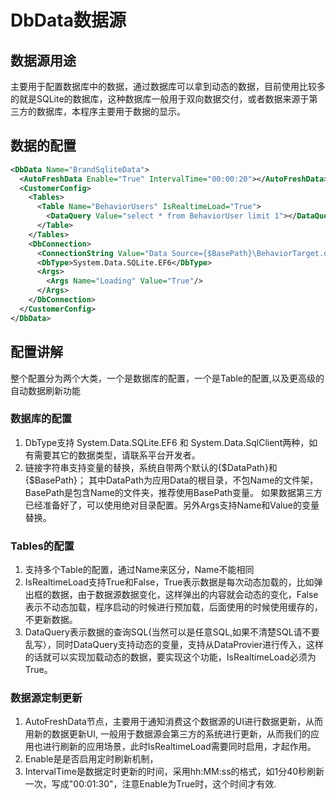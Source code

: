 # DbData数据源

## 数据源用途
主要用于配置数据库中的数据，通过数据库可以拿到动态的数据，目前使用比较多的就是SQLite的数据库，这种数据库一般用于双向数据交付，或者数据来源于第三方的数据库，本程序主要用于数据的显示。

## 数据的配置

```xml
<DbData Name="BrandSqliteData">
  <AutoFreshData Enable="True" IntervalTime="00:00:20"></AutoFreshData>
  <CustomerConfig>
    <Tables>
      <Table Name="BehaviorUsers" IsRealtimeLoad="True">
        <DataQuery Value="select * from BehaviorUser limit 1"></DataQuery>
      </Table>
    </Tables>
    <DbConnection>
      <ConnectionString Value="Data Source={$BasePath}\BehaviorTarget.db3;Version=3;Pooling=True;Max Pool Size=100;"></ConnectionString>
      <DbType>System.Data.SQLite.EF6</DbType>
      <Args>
        <Args Name="Loading" Value="True"/>
      </Args>
    </DbConnection>
  </CustomerConfig>
</DbData>
```

## 配置讲解

整个配置分为两个大类，一个是数据库的配置，一个是Table的配置,以及更高级的自动数据刷新功能
### 数据库的配置
1.  DbType支持 System.Data.SQLite.EF6 和 System.Data.SqlClient两种，如有需要其它的数据类型，请联系平台开发者。
2. 链接字符串支持变量的替换，系统自带两个默认的{$DataPath}和{$BasePath}； 其中DataPath为应用Data的根目录，不包Name的文件架，BasePath是包含Name的文件夹，推荐使用BasePath变量。 如果数据第三方已经准备好了，可以使用绝对目录配置。另外Args支持Name和Value的变量替换。
### Tables的配置
1. 支持多个Table的配置，通过Name来区分，Name不能相同
2. IsRealtimeLoad支持True和False，True表示数据是每次动态加载的，比如弹出框的数据，由于数据源数据变化，这样弹出的内容就会动态的变化，False表示不动态加载，程序启动的时候进行预加载，后面使用的时候使用缓存的，不更新数据。
3. DataQuery表示数据的查询SQL(当然可以是任意SQL,如果不清楚SQL请不要乱写），同时DataQuery支持动态的变量，支持从DataProvier进行传入，这样的话就可以实现加载动态的数据，要实现这个功能，IsRealtimeLoad必须为True。

### 数据源定制更新
1. AutoFreshData节点，主要用于通知消费这个数据源的UI进行数据更新，从而用新的数据更新UI, 一般用于数据源会第三方的系统进行更新，从而我们的应用也进行刷新的应用场景，此时IsRealtimeLoad需要同时启用，才起作用。
2. Enable是是否启用定时刷新机制，
3. IntervalTime是数据定时更新的时间，采用hh:MM:ss的格式，如1分40秒刷新一次，写成"00:01:30"，注意Enable为True时，这个时间才有效.

